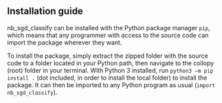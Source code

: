 ## Installation guide
nb_sgd_classify can be installed with the Python package manager `pip`, which means that any 
programmer with access to the source code can import the package wherever they want.  

To install the package, simply extract the zipped folder with the source code to a 
folder located in your Python path, then navigate to the collopy (root) folder in your terminal. 
With Python 3 installed, run `python3 –m pip install .`  (dot included, in order to install the local folder) 
to install the package. It can then be imported to any Python program as usual (`import nb_sgd_classify`).  